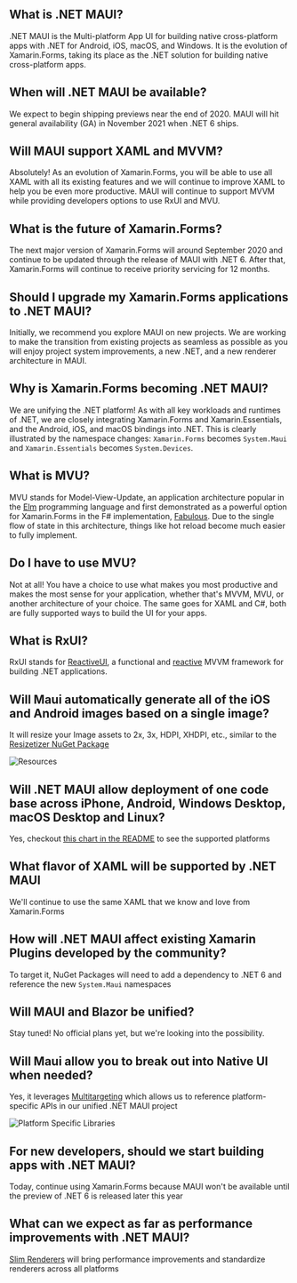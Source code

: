 ## What is .NET MAUI?

.NET MAUI is the Multi-platform App UI for building native cross-platform apps with .NET for Android, iOS, macOS, and Windows. It is the evolution of Xamarin.Forms, taking its place as the .NET solution for building native cross-platform apps.

## When will .NET MAUI be available?

We expect to begin shipping previews near the end of 2020. MAUI will hit general availability (GA) in November 2021 when .NET 6 ships.

## Will MAUI support XAML and MVVM?

Absolutely! As an evolution of Xamarin.Forms, you will be able to use all XAML with all its existing features and we will continue to improve XAML to help you be even more productive. MAUI will continue to support MVVM while providing developers options to use RxUI and MVU.

## What is the future of Xamarin.Forms?

The next major version of Xamarin.Forms will around September 2020 and continue to be updated through the release of MAUI with .NET 6. After that, Xamarin.Forms will continue to receive priority servicing for 12 months.

## Should I upgrade my Xamarin.Forms applications to .NET MAUI?

Initially, we recommend you explore MAUI on new projects. We are working to make the transition from existing projects as seamless as possible as you will enjoy project system improvements, a new .NET, and a new renderer architecture in MAUI.

## Why is Xamarin.Forms becoming .NET MAUI?

We are unifying the .NET platform! As with all key workloads and runtimes of .NET, we are closely integrating Xamarin.Forms and Xamarin.Essentials, and the Android, iOS, and macOS bindings into .NET. This is clearly illustrated by the namespace changes: `Xamarin.Forms` becomes `System.Maui` and `Xamarin.Essentials` becomes `System.Devices`. 

## What is MVU?

MVU stands for Model-View-Update, an application architecture popular in the [Elm](https://elmprogramming.com/model-view-update-part-1.html) programming language and first demonstrated as a powerful option for Xamarin.Forms in the F# implementation, [Fabulous](https://fsprojects.github.io/Fabulous/Fabulous.XamarinForms/). Due to the single flow of state in this architecture, things like hot reload become much easier to fully implement.

## Do I have to use MVU?

Not at all! You have a choice to use what makes you most productive and makes the most sense for your application, whether that's MVVM, MVU, or another architecture of your choice. The same goes for XAML and C#, both are fully supported ways to build the UI for your apps.

## What is RxUI?

RxUI stands for [ReactiveUI](https://reactiveui.net/), a functional and [reactive](https://reactiveui.net/docs/reactive-programming/) MVVM framework for building .NET applications.  
## Will Maui automatically generate all of the iOS and Android images based on a single image?
It will resize your Image assets to 2x, 3x, HDPI, XHDPI, etc., similar to the [Resizetizer NuGet Package](https://redth.codes/resizetizer-nt-shared-images-for-xamarin/)

![Resources](https://codetraveler.io/content/images/2020/05/Resources.png)

##  Will .NET MAUI allow deployment of one code base across iPhone, Android, Windows Desktop, macOS Desktop and Linux?
Yes, checkout [this chart in the README](https://github.com/dotnet/maui#xamarinforms-vs-maui) to see the supported platforms

## What flavor of XAML will be supported by .NET MAUI
We'll continue to use the same XAML that we know and love from Xamarin.Forms

## How will .NET MAUI affect existing Xamarin Plugins developed by the community?
To target it, NuGet Packages will need to add a dependency to .NET 6 and reference the new `System.Maui` namespaces

## Will MAUI and Blazor be unified?
Stay tuned! No official plans yet, but we're looking into the possibility.

## Will Maui allow you to break out into Native UI when needed?
Yes, it leverages [Multitargeting](https://docs.microsoft.com/visualstudio/mac/project-multitargeting?WT.mc_id=maui-github-bramin) which allows us to reference platform-specific APIs in our unified .NET MAUI project

 ![Platform Specific Libraries](https://codetraveler.io/content/images/2020/05/Picture1.png)
 
## For new developers, should we start building apps with .NET MAUI?
Today, continue using Xamarin.Forms because MAUI won't be available until the preview of .NET 6 is released later this year

## What can we expect as far as performance improvements with .NET MAUI?
[Slim Renderers](https://github.com/dotnet/maui/issues/28) will bring performance improvements and standardize renderers across all platforms